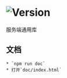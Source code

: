 # ![Version](https://img.shields.io/badge/version-15.224.71-green.svg)

服务端通用库

## 文档
    * `npm run doc`
    * 打开`doc/index.html`
